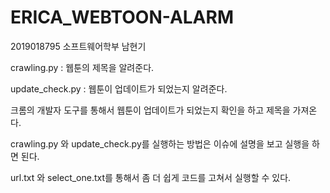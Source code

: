 # ERICA_WEBTOON-ALARM
2019018795 소프트웨어학부 남현기

crawling.py : 웹툰의 제목을 알려준다.

update_check.py : 웹툰이 업데이트가 되었는지 알려준다.

크롬의 개발자 도구를 통해서 웹툰이 업데이트가 되었는지 확인을 하고 제목을 가져온다.

crawling.py 와 update_check.py를 실행하는 방법은 이슈에 설명을 보고 실행을 하면 된다.

url.txt 와 select_one.txt를 통해서 좀 더 쉽게 코드를 고쳐서 실행할 수 있다.
